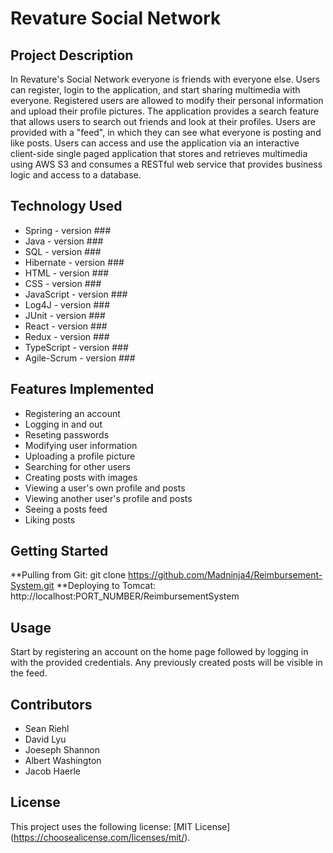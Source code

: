 # Revature Social Network

## Project Description
In Revature's Social Network everyone is friends with everyone else. Users can register, login to the application, and start sharing multimedia with everyone. Registered users are allowed to modify their personal information and upload their profile pictures. The application provides a search feature that allows users to search out friends and look at their profiles. Users are provided with a "feed", in which they can see what everyone is posting and like posts. Users can access and use the application via an interactive client-side single paged application that stores and retrieves multimedia using AWS S3 and consumes a RESTful web service that provides business logic and access to a database.

## Technology Used
* Spring - version ###
* Java - version ###
* SQL - version ###
* Hibernate - version ###
* HTML - version ###
* CSS - version ###
* JavaScript - version ###
* Log4J - version ###
* JUnit - version ###
* React - version ###
* Redux - version ###
* TypeScript - version ###
* Agile-Scrum - version ###

## Features Implemented
* Registering an account
* Logging in and out
* Reseting passwords
* Modifying user information
* Uploading a profile picture
* Searching for other users
* Creating posts with images
* Viewing a user's own profile and posts
* Viewing another user's profile and posts
* Seeing a posts feed
* Liking posts

## Getting Started
**Pulling from Git: git clone https://github.com/Madninja4/Reimbursement-System.git
**Deploying to Tomcat: http://localhost:PORT_NUMBER/ReimbursementSystem

## Usage
Start by registering an account on the home page followed by logging in with the provided credentials. Any previously created posts will be visible in the feed.

## Contributors
* Sean Riehl
* David Lyu
* Joeseph Shannon
* Albert Washington
* Jacob Haerle

## License
This project uses the following license: [MIT License] (https://choosealicense.com/licenses/mit/).
